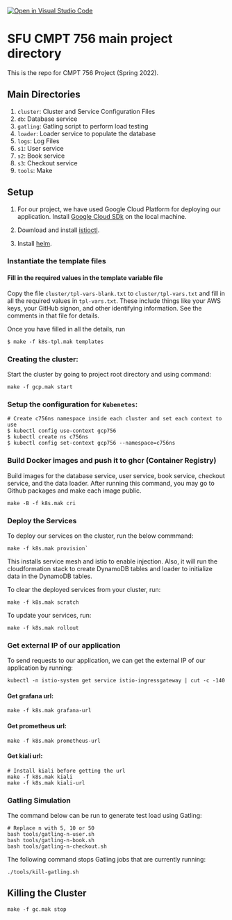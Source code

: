 [![Open in Visual Studio Code](https://classroom.github.com/assets/open-in-vscode-f059dc9a6f8d3a56e377f745f24479a46679e63a5d9fe6f495e02850cd0d8118.svg)](https://classroom.github.com/online_ide?assignment_repo_id=7162630&assignment_repo_type=AssignmentRepo)
# SFU CMPT 756 main project directory

This is the repo for CMPT 756 Project (Spring 2022).

## Main Directories

1. `cluster`: Cluster and Service Configuration Files
2. `db`: Database service
3. `gatling`: Gatling script to perform load testing
4. `loader`: Loader service to populate the database
5. `logs`: Log Files
6. `s1`: User service
7. `s2`: Book service
8. `s3`: Checkout service
9. `tools`: Make 

## Setup 

1. For our project, we have used Google Cloud Platform for deploying our application. Install [Google Cloud SDk](https://cloud.google.com/sdk/docs/install) on the local machine.

2. Download and install [istioctl](https://istio.io/latest/docs/setup/getting-started/#download).

3. Install [helm](https://helm.sh/docs/helm/helm_install/).

### Instantiate the template files

#### Fill in the required values in the template variable file

Copy the file `cluster/tpl-vars-blank.txt` to `cluster/tpl-vars.txt`
and fill in all the required values in `tpl-vars.txt`.  These include
things like your AWS keys, your GitHub signon, and other identifying
information.  See the comments in that file for details.

Once you have filled in all the details, run

~~~
$ make -f k8s-tpl.mak templates
~~~

### Creating the cluster:
Start the cluster by going to project root directory and using command:

~~~
make -f gcp.mak start
~~~

### Setup the configuration for `Kubenetes`:
~~~
# Create c756ns namespace inside each cluster and set each context to use
$ kubectl config use-context gcp756
$ kubectl create ns c756ns
$ kubectl config set-context gcp756 --namespace=c756ns
~~~

### Build Docker images and push it to ghcr (Container Registry)

Build images for the database service, user service, book service, checkout service, and the data loader. After running this command, you may go to Github packages and make each image public.

~~~
make -B -f k8s.mak cri
~~~

### Deploy the Services

To deploy our services on the cluster, run the below commmand:

~~~
make -f k8s.mak provision`  
~~~

This installs service mesh and istio to enable injection. Also, it will run the cloudformation stack to create DynamoDB tables and loader to initialize data in the DynamoDB tables.

To clear the deployed services from your cluster, run:

~~~
make -f k8s.mak scratch
~~~

To update your services, run:
~~~
make -f k8s.mak rollout
~~~

### Get external IP of our application

To send requests to our application, we can get the external IP of our application by running:

~~~
kubectl -n istio-system get service istio-ingressgateway | cut -c -140
~~~

#### Get grafana url: 

~~~
make -f k8s.mak grafana-url 
~~~
 
#### Get prometheus url: 

~~~
make -f k8s.mak prometheus-url 
~~~

#### Get kiali url: 

~~~
# Install kiali before getting the url
make -f k8s.mak kiali
make -f k8s.mak kiali-url 
~~~ 

### Gatling Simulation

The command below can be run to generate test load using Gatling:

~~~
# Replace n with 5, 10 or 50 
bash tools/gatling-n-user.sh
bash tools/gatling-n-book.sh
bash tools/gatling-n-checkout.sh
~~~

The following command stops Gatling jobs that are currently running:

~~~
./tools/kill-gatling.sh
~~~

## Killing the Cluster

~~~
make -f gc.mak stop
~~~
